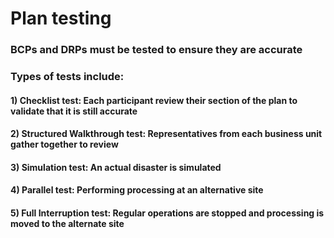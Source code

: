 # Plan testing

### BCPs and DRPs must be tested to ensure they are accurate

### Types of tests include:

#### 1) Checklist test: Each participant review their section of the plan to validate that it is still accurate

#### 2) Structured Walkthrough test: Representatives from each business unit gather together to review

#### 3) Simulation test: An actual disaster is simulated

#### 4) Parallel test: Performing processing at an alternative site

#### 5) Full Interruption test: Regular operations are stopped and processing is moved to the alternate site

